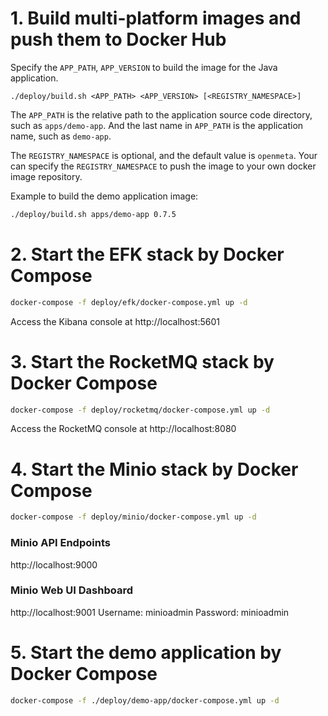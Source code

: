 
# 1. Build multi-platform images and push them to Docker Hub
Specify the `APP_PATH`, `APP_VERSION` to build the image for the Java application.
```
./deploy/build.sh <APP_PATH> <APP_VERSION> [<REGISTRY_NAMESPACE>]
```
The `APP_PATH` is the relative path to the application source code directory, such as `apps/demo-app`.
And the last name in `APP_PATH` is the application name, such as `demo-app`.

The `REGISTRY_NAMESPACE` is optional, and the default value is `openmeta`. 
Your can specify the `REGISTRY_NAMESPACE` to push the image to your own docker image repository.

Example to build the demo application image:
```bash
./deploy/build.sh apps/demo-app 0.7.5
```

# 2. Start the EFK stack by Docker Compose
```bash
docker-compose -f deploy/efk/docker-compose.yml up -d
```
Access the Kibana console at http://localhost:5601

# 3. Start the RocketMQ stack by Docker Compose
```bash
docker-compose -f deploy/rocketmq/docker-compose.yml up -d
```
Access the RocketMQ console at http://localhost:8080

# 4. Start the Minio stack by Docker Compose
```bash
docker-compose -f deploy/minio/docker-compose.yml up -d
```
### Minio API Endpoints
http://localhost:9000

### Minio Web UI Dashboard
http://localhost:9001
Username: minioadmin
Password: minioadmin

# 5. Start the demo application by Docker Compose
```bash
docker-compose -f ./deploy/demo-app/docker-compose.yml up -d
```
